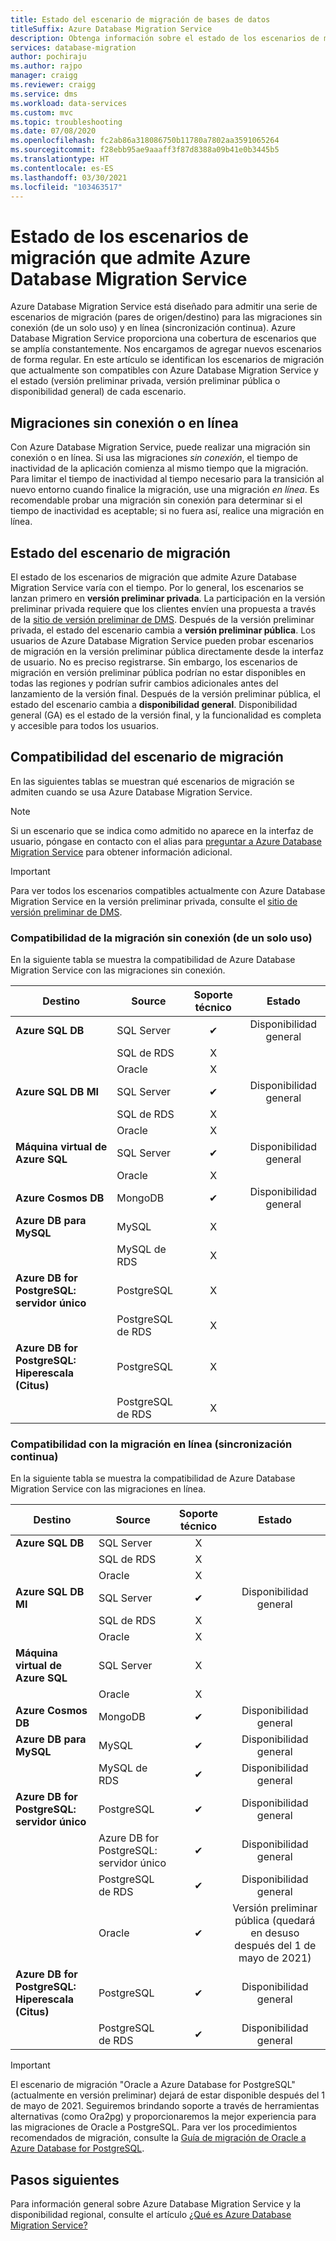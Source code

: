 ```yaml
---
title: Estado del escenario de migración de bases de datos
titleSuffix: Azure Database Migration Service
description: Obtenga información sobre el estado de los escenarios de migración que admite Azure Database Migration Service.
services: database-migration
author: pochiraju
ms.author: rajpo
manager: craigg
ms.reviewer: craigg
ms.service: dms
ms.workload: data-services
ms.custom: mvc
ms.topic: troubleshooting
ms.date: 07/08/2020
ms.openlocfilehash: fc2ab86a318086750b11780a7802aa3591065264
ms.sourcegitcommit: f28ebb95ae9aaaff3f87d8388a09b41e0b3445b5
ms.translationtype: HT
ms.contentlocale: es-ES
ms.lasthandoff: 03/30/2021
ms.locfileid: "103463517"
---
```

# <a name="status-of-migration-scenarios-supported-by-azure-database-migration-service"></a>Estado de los escenarios de migración que admite Azure Database Migration Service

Azure Database Migration Service está diseñado para admitir una serie de escenarios de migración (pares de origen/destino) para las migraciones sin conexión (de un solo uso) y en línea (sincronización continua). Azure Database Migration Service proporciona una cobertura de escenarios que se amplía constantemente. Nos encargamos de agregar nuevos escenarios de forma regular. En este artículo se identifican los escenarios de migración que actualmente son compatibles con Azure Database Migration Service y el estado (versión preliminar privada, versión preliminar pública o disponibilidad general) de cada escenario.

## <a name="offline-versus-online-migrations"></a>Migraciones sin conexión o en línea

Con Azure Database Migration Service, puede realizar una migración sin conexión o en línea. Si usa las migraciones *sin conexión*, el tiempo de inactividad de la aplicación comienza al mismo tiempo que la migración. Para limitar el tiempo de inactividad al tiempo necesario para la transición al nuevo entorno cuando finalice la migración, use una migración *en línea*. Es recomendable probar una migración sin conexión para determinar si el tiempo de inactividad es aceptable; si no fuera así, realice una migración en línea.

## <a name="migration-scenario-status"></a>Estado del escenario de migración

El estado de los escenarios de migración que admite Azure Database Migration Service varía con el tiempo. Por lo general, los escenarios se lanzan primero en **versión preliminar privada**. La participación en la versión preliminar privada requiere que los clientes envíen una propuesta a través de la [sitio de versión preliminar de DMS](https://aka.ms/dms-preview). Después de la versión preliminar privada, el estado del escenario cambia a **versión preliminar pública**. Los usuarios de Azure Database Migration Service pueden probar escenarios de migración en la versión preliminar pública directamente desde la interfaz de usuario. No es preciso registrarse.  Sin embargo, los escenarios de migración en versión preliminar pública podrían no estar disponibles en todas las regiones y podrían sufrir cambios adicionales antes del lanzamiento de la versión final. Después de la versión preliminar pública, el estado del escenario cambia a **disponibilidad general**. Disponibilidad general (GA) es el estado de la versión final, y la funcionalidad es completa y accesible para todos los usuarios.

## <a name="migration-scenario-support"></a>Compatibilidad del escenario de migración

En las siguientes tablas se muestran qué escenarios de migración se admiten cuando se usa Azure Database Migration Service.

> [!NOTE]
> Si un escenario que se indica como admitido no aparece en la interfaz de usuario, póngase en contacto con el alias para [preguntar a Azure Database Migration Service](mailto:AskAzureDatabaseMigrations@service.microsoft.com) para obtener información adicional.

> [!IMPORTANT]
> Para ver todos los escenarios compatibles actualmente con Azure Database Migration Service en la versión preliminar privada, consulte el [sitio de versión preliminar de DMS](https://aka.ms/dms-preview).

### <a name="offline-one-time-migration-support"></a>Compatibilidad de la migración sin conexión (de un solo uso)

En la siguiente tabla se muestra la compatibilidad de Azure Database Migration Service con las migraciones sin conexión.

| Destino  | Source | Soporte técnico | Estado |
| ------------- | ------------- |:-------------:|:-------------:|
| **Azure SQL DB** | SQL Server | ✔ | Disponibilidad general |
|   | SQL de RDS | X |  |
|   | Oracle | X |  |
| **Azure SQL DB MI** | SQL Server | ✔ | Disponibilidad general |
|   | SQL de RDS | X |  |
|   | Oracle | X |   |
| **Máquina virtual de Azure SQL** | SQL Server | ✔ | Disponibilidad general |
|   | Oracle | X |   |
| **Azure Cosmos DB** | MongoDB | ✔ | Disponibilidad general |
| **Azure DB para MySQL** | MySQL | X |   |
|   | MySQL de RDS | X |   |
| **Azure DB for PostgreSQL: servidor único** | PostgreSQL | X |
|  | PostgreSQL de RDS | X |   |
| **Azure DB for PostgreSQL: Hiperescala (Citus)** | PostgreSQL | X |
|  | PostgreSQL de RDS | X |   |

### <a name="online-continuous-sync-migration-support"></a>Compatibilidad con la migración en línea (sincronización continua)

En la siguiente tabla se muestra la compatibilidad de Azure Database Migration Service con las migraciones en línea.

| Destino  | Source | Soporte técnico | Estado |
| ------------- | ------------- |:-------------:|:-------------:|
| **Azure SQL DB** | SQL Server | X |  |
|   | SQL de RDS | X |  |
|   | Oracle | X |  |
| **Azure SQL DB MI** | SQL Server | ✔ | Disponibilidad general |
|   | SQL de RDS | X |  |
|   | Oracle | X |  |
| **Máquina virtual de Azure SQL** | SQL Server | X |   |
|   | Oracle  | X |  |
| **Azure Cosmos DB** | MongoDB | ✔ | Disponibilidad general |
| **Azure DB para MySQL** | MySQL | ✔ | Disponibilidad general |
|   | MySQL de RDS | ✔ | Disponibilidad general |
| **Azure DB for PostgreSQL: servidor único** | PostgreSQL | ✔ | Disponibilidad general |
|   | Azure DB for PostgreSQL: servidor único | ✔ | Disponibilidad general |
|   | PostgreSQL de RDS | ✔ | Disponibilidad general |
|   | Oracle | ✔ | Versión preliminar pública (quedará en desuso después del 1 de mayo de 2021) |
| **Azure DB for PostgreSQL: Hiperescala (Citus)** | PostgreSQL | ✔ | Disponibilidad general |
|   | PostgreSQL de RDS | ✔ | Disponibilidad general |

> [!IMPORTANT]
> El escenario de migración "Oracle a Azure Database for PostgreSQL" (actualmente en versión preliminar) dejará de estar disponible después del 1 de mayo de 2021. Seguiremos brindando soporte a través de herramientas alternativas (como Ora2pg) y proporcionaremos la mejor experiencia para las migraciones de Oracle a PostgreSQL. Para ver los procedimientos recomendados de migración, consulte la [Guía de migración de Oracle a Azure Database for PostgreSQL](https://aka.ms/OracletoPGguide).


## <a name="next-steps"></a>Pasos siguientes

Para información general sobre Azure Database Migration Service y la disponibilidad regional, consulte el artículo [¿Qué es Azure Database Migration Service?](dms-overview.md)
